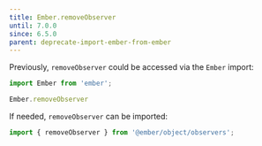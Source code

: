 ```yaml
---
title: Ember.removeObserver
until: 7.0.0
since: 6.5.0
parent: deprecate-import-ember-from-ember
---
```



Previously, `removeObserver` could be accessed via the `Ember` import:
```js
import Ember from 'ember';

Ember.removeObserver
```

If needed, `removeObserver` can be imported:
```js
import { removeObserver } from '@ember/object/observers';
```

